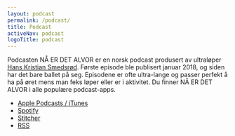 ```yaml
---
layout: podcast
permalink: /podcast/
title: Podcast
activeNav: podcast
logoTitle: podcast
---
```


Podcasten NÅ ER DET ALVOR er en norsk podcast produsert av ultraløper [Hans Kristian Smedsrød](https://hanskristiansmedsrod.no/). Første episode ble publisert januar 2018, og siden har det bare ballet på seg. Episodene er ofte ultra-lange og passer perfekt å ha på øret mens man feks løper eller er i aktivitet. Du finner NÅ ER DET ALVOR i alle populære podcast-apps. 

- [Apple Podcasts / iTunes](https://podcasts.apple.com/no/podcast/n%C3%A5-er-det-alvor/id1332829214)
- [Spotify](https://open.spotify.com/show/1s8OvAXNcqRa6oncqakhdg?si=TtNlDmQiR62veku28AXLAg)
- [Stitcher](https://www.stitcher.com/s?fid=163408)
- [RSS](https://feeds.buzzsprout.com/145661.rss)